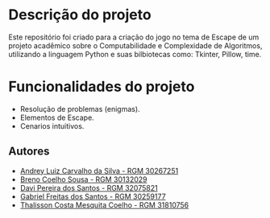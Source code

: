 # Descrição do projeto

Este repositório foi criado para a criação do jogo no tema de Escape de um projeto acadêmico sobre o Computabilidade e Complexidade de Algoritmos, utilizando a linguagem Python e suas bilbiotecas como: Tkinter, Pillow, time.
# Funcionalidades do projeto

- Resolução de problemas (enigmas).
- Elementos de Escape.
- Cenarios intuitivos.

## Autores

- [Andrey Luiz Carvalho da Silva - RGM 30267251](https://github.com/AndreyLuiz0)
- [Breno Coelho Sousa - RGM 30132029](https://github.com/coelhobreno)
- [Davi Pereira dos Santos - RGM 32075821](https://github.com/Saigaton)
- [Gabriel Freitas dos Santos - RGM 30259177](https://github.com/gabrifsantos)
- [Thalisson Costa Mesquita Coelho - RGM 31810756](https://github.com/ThalissonDev01)
